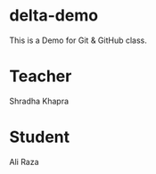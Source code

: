 # delta-demo
This is a Demo for Git &amp; GitHub class.

# Teacher
Shradha Khapra

# Student
Ali Raza